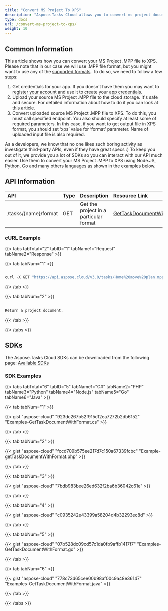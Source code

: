 ```yaml
---
title: "Convert MS Project To XPS"
description: "Aspose.Tasks Cloud allows you to convert ms project document to XPS. Moreover, our REST API can be used with nearly all languages like .NET, Node.JS, Python, PHP, Go, Java and many more."
type: docs
url: /convert-ms-project-to-xps/
weight: 10
---
```


## **Common Information**
This article shows how you can convert your MS Project .MPP file to XPS. Please note that in our case we will use .MPP file format, but you might want to use any of the [supported formats](https://docs.aspose.cloud/tasks/supported-file-formats). To do so, we need to follow a few steps:
1. Get credentials for your app. If you doesn't have them you may want to [register your account](https://id.containerize.com) and use it to create your [app credentials](https://dashboard.aspose.cloud/applications).
2. Upload your source MS Project .MPP file to the cloud storage. It's safe and secure. For detailed information about how to do it you can look at [this article](https://docs.aspose.cloud/tasks/working-with-files-and-storage/#uploading-a-file-from-cloud-storage).
3. Convert uploaded source MS Project .MPP file to XPS. To do this, you must call specified endpoint. You also should specify at least some of required parameters. In this case, if you want to get output file in XPS format, you should set ‘xps’ value for ‘format’ parameter. Name of uploaded input file is also required.

As a developers, we know that no one likes such boring activity as investigate third-party APIs, even if they have great specs :) To keep you out of it, we provide you a lot of SDKs so you can interact with our API much easier. Use them to convert your MS Project .MPP to XPS using Node.JS, Python, Go and many others languages as shown in the examples below.

## **API Information**

|**API**|**Type**|**Description**|**Resource Link**|
| :- | :- | :- | :- |
|/tasks/{name}/format|GET|Get the project in a particular format|[GetTaskDocumentWithFormat](https://apireference.aspose.cloud/tasks/#/TasksDocument/GetTaskDocumentWithFormat)|
### **cURL Example**
{{< tabs tabTotal="2" tabID="1" tabName1="Request" tabName2="Response" >}}

{{< tab tabNum="1" >}}

```java

curl -X GET "https://api.aspose.cloud/v3.0/tasks/Home%20move%20plan.mpp/format?format=csv&returnAsZipArchive=false" -H "accept: multipart/form-data" -H "x-aspose-client: Containerize.Swagger"

```

{{< /tab >}}

{{< tab tabNum="2" >}}

```java

Return a project document.

```

{{< /tab >}}

{{< /tabs >}}
## **SDKs**
The Aspose.Tasks Cloud SDKs can be downloaded from the following page: [Available SDKs](/tasks/available-sdks/)
### **SDK Examples**
{{< tabs tabTotal="6" tabID="5" tabName1="C#" tabName2="PHP" tabName3="Python" tabName4="Node.js" tabName5="Go" tabName6="Java" >}}

{{< tab tabNum="1" >}}

{{< gist "aspose-cloud" "923dc267b52f915c12ea7272b2db6152" "Examples-GetTaskDocumentWithFormat.cs" >}}

{{< /tab >}}

{{< tab tabNum="2" >}}

{{< gist "aspose-cloud" "fccd709b575ee217d7c150a67339fcbc" "Example-getTaskDocumentWithFormat.php" >}}

{{< /tab >}}

{{< tab tabNum="3" >}}

{{< gist "aspose-cloud" "7bdb983bee26ed632f2ba6b36042c61e" >}}

{{< /tab >}}

{{< tab tabNum="4" >}}

{{< gist "aspose-cloud" "c0935242e43399a58204d4b32293ec8d" >}}

{{< /tab >}}

{{< tab tabNum="5" >}}

{{< gist "aspose-cloud" "07b528dc09cd57c1da0fb9affb1417f7" "Examples-GetTaskDocumentWithFormat.go" >}}

{{< /tab >}}

{{< tab tabNum="6" >}}

{{< gist "aspose-cloud" "778c73d65cee00b98af00c9a48e36147" "Examples-GetTaskDocumentWithFormat.java" >}}

{{< /tab >}}

{{< /tabs >}}

